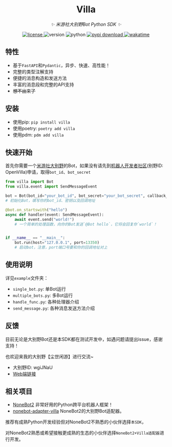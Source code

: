 <div align="center">

# Villa

_✨ 米游社大别野Bot Python SDK ✨_

<a href="https://cdn.jsdelivr.net/gh/CMHopeSunshine/villa-py@master/LICENSE">
    <img src="https://img.shields.io/github/license/CMHopeSunshine/villa-py" alt="license">
</a>
<img src="https://img.shields.io/pypi/v/villa" alt="version">
<img src="https://img.shields.io/badge/Python-3.8+-yellow" alt="python">
<a href="https://pypi.python.org/pypi/villa">
  <img src="https://img.shields.io/pypi/dm/villa" alt="pypi download">
</a>
<a href="https://wakatime.com/badge/user/eed3f89c-5d65-46e6-ab19-78dcc4b62b3f/project/d3b88a99-17c2-4c98-bbc2-c1949ce7c078">
  <img src="https://wakatime.com/badge/user/eed3f89c-5d65-46e6-ab19-78dcc4b62b3f/project/d3b88a99-17c2-4c98-bbc2-c1949ce7c078.svg" alt="wakatime">
</a>

</div>

## 特性

- 基于`FastAPI`和`Pydantic`，异步、快速、高性能！
- 完整的类型注解支持
- 便捷的消息构造和发送方法
- 丰富的消息段和完整的API支持
- ~~想不出来了~~

## 安装

- 使用pip: `pip install villa`
- 使用poetry: `poetry add villa`
- 使用pdm: `pdm add villa`

## 快速开始

首先你需要一个[米游社大别野](https://dby.miyoushe.com/chat)的Bot，如果没有请先到[机器人开发者社区](https://dby.miyoushe.com/chat/463/20020)(别野ID: OpenVilla)申请，取得`bot_id`、`bot_secret`

```python
from villa import Bot
from villa.event import SendMessageEvent

bot = Bot(bot_id="your_bot_id", bot_secret="your_bot_secret", callback_url="your_callback_url")
# 初始化Bot，填写你的bot_id、密钥以及回调地址

@bot.on_startswith("hello")
async def handler(event: SendMessageEvent):
    await event.send("world!")
    # 一个简单的处理函数，向你的Bot发送`@Bot hello`，它将会回复你`world`！


if __name__ == "__main__":
    bot.run(host="127.0.0.1", port=13350)
    # 启动bot，注意，port端口号要和你的回调地址对上
```


## 使用说明

详见`example`文件夹：
- `single_bot.py`: 单Bot运行
- `multiple_bots.py`: 多Bot运行
- `handle_func.py`: 各种处理器介绍
- `send_message.py`: 各种消息发送方法介绍


## 反馈

目前无论是大别野Bot还是本SDK都在测试开发中，如遇问题请提出issue，感谢支持！

也欢迎来我的大别野【尘世闲游】进行交流~ 

- 大别野ID: wgiJNaU
- [Web端链接](https://dby.miyoushe.com/chat/1047/21652)

## 相关项目

- [NoneBot2](https://github.com/nonebot/nonebot2) 非常好用的Python跨平台机器人框架！
- [nonebot-adapter-villa](https://github.com/CMHopeSunshine/nonebot-adapter-villa) NoneBot2的大别野Bot适配器。

推荐有成熟Python开发经验但对NoneBot2不熟悉的小伙伴选择`本SDK`，

对NoneBot2熟悉或希望接触更成熟的生态的小伙伴选择`NoneBot2+Villa适配器`进行开发。